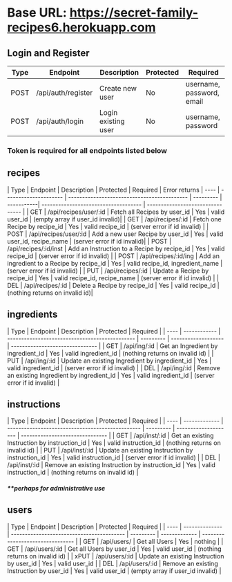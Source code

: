 # Base URL: https://secret-family-recipes6.herokuapp.com

## Login and Register

| Type | Endpoint           | Description         | Protected | Required                  |
| ---- | ------------------ | ------------------- | --------- | ------------------------- |
| POST | /api/auth/register | Create new user     | No        | username, password, email |
| POST | /api/auth/login    | Login existing user | No        | username, password        |

### Token is required for all endpoints listed below

## recipes

| Type | Endpoint              | Description                                 | Protected | Required   | Error returns
| ---- | --------------------- | ------------------------------------------- | --------- | -----------| ------------------------------------ | -------------------------------- |
| GET  | /api/recipes/user/:id | Fetch all Recipes by user_id                | Yes       | valid user_id | (empty array if user_id invalid)|
| GET  | /api/recipes/:id      | Fetch one Recipe by recipe_id               | Yes       | valid recipe_id  | (server error if id invalid) |
| POST | /api/recipes/user/:id | Add a new user Recipe by user_id            | Yes       | valid user_id, recipe_name | (server error if id invalid)|
| POST | /api/recipes/:id/inst | Add an Instruction to a Recipe by recipe_id | Yes       | valid recipe_id | (server error if id invalid) |
| POST | /api/recipes/:id/ing  | Add an ingredient to a Recipe by recipe_id  | Yes       | valid recipe_id, ingredient_name | (server error if id invalid) |
| PUT  | /api/recipes/:id      | Update a Recipe by recipe_id                | Yes       | valid recipe_id, recipe_name | (server error if id invalid) |
| DEL  | /api/recipes/:id      | Delete a Recipe by recipe_id                | Yes       | valid recipe_id | (nothing returns on invalid id)|

## ingredients

| Type | Endpoint     | Description                                    | Protected | Required            |
| ---- | ------------ | ---------------------------------------------- | --------- | ------------------- | ------------------------------- |
| GET  | /api/ing/:id | Get an Ingredient by ingredient_id             | Yes       | valid ingredient_id | (nothing returns on invalid id) |
| PUT  | /api/ing/:id | Update an existing Ingredient by ingredient_id | Yes       | valid ingredient_id | (server error if id invalid)    |
| DEL  | /api/ing/:id | Remove an existing Ingredient by ingredient_id | Yes       | valid ingredient_id | (server error if id invalid)    |

## instructions

| Type | Endpoint      | Description                                      | Protected | Required             |
| ---- | ------------- | ------------------------------------------------ | --------- | -------------------- | ------------------------------- |
| GET  | /api/inst/:id | Get an existing Instruction by instruction_id    | Yes       | valid instruction_id | (nothing returns on invalid id) |
| PUT  | /api/inst/:id | Update an existing Instruction by instruction_id | Yes       | valid instruction_id | (server error if id invalid)    |
| DEL  | /api/inst/:id | Remove an existing Instruction by instruction_id | Yes       | valid instruction_id | (nothing returns on invalid id) |

##### \*\*perhaps for administrative use

## users

| Type | Endpoint       | Description                               | Protected | Required      |
| ---- | -------------- | ----------------------------------------- | --------- | ------------- | -------------------------------- |
| GET  | /api/users/    | Get all Users                             | Yes       | nothing       |
| GET  | /api/users/:id | Get all Users by user_id                  | Yes       | valid user_id | (nothing returns on invalid id)  |
| xPUT | /api/users/:id | Update an existing Instruction by user_id | Yes       | valid user_id |
| DEL  | /api/users/:id | Remove an existing Instruction by user_id | Yes       | valid user_id | (empty array if user_id invalid) |
